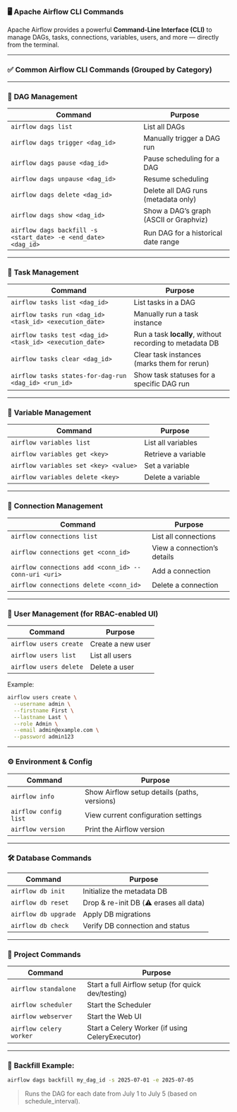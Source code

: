 ### 🖥️ **Apache Airflow CLI Commands**

Apache Airflow provides a powerful **Command-Line Interface (CLI)** to manage DAGs, tasks, connections, variables, users, and more — directly from the terminal.

---

### ✅ **Common Airflow CLI Commands (Grouped by Category)**

---

### 🚀 **DAG Management**

| Command                                                        | Purpose                                |
| -------------------------------------------------------------- | -------------------------------------- |
| `airflow dags list`                                            | List all DAGs                          |
| `airflow dags trigger <dag_id>`                                | Manually trigger a DAG run             |
| `airflow dags pause <dag_id>`                                  | Pause scheduling for a DAG             |
| `airflow dags unpause <dag_id>`                                | Resume scheduling                      |
| `airflow dags delete <dag_id>`                                 | Delete all DAG runs (metadata only)    |
| `airflow dags show <dag_id>`                                   | Show a DAG’s graph (ASCII or Graphviz) |
| `airflow dags backfill -s <start_date> -e <end_date> <dag_id>` | Run DAG for a historical date range    |

---

### 🧱 **Task Management**

| Command                                                  | Purpose                                                  |
| -------------------------------------------------------- | -------------------------------------------------------- |
| `airflow tasks list <dag_id>`                            | List tasks in a DAG                                      |
| `airflow tasks run <dag_id> <task_id> <execution_date>`  | Manually run a task instance                             |
| `airflow tasks test <dag_id> <task_id> <execution_date>` | Run a task **locally**, without recording to metadata DB |
| `airflow tasks clear <dag_id>`                           | Clear task instances (marks them for rerun)              |
| `airflow tasks states-for-dag-run <dag_id> <run_id>`     | Show task statuses for a specific DAG run                |

---

### 🔧 **Variable Management**

| Command                               | Purpose             |
| ------------------------------------- | ------------------- |
| `airflow variables list`              | List all variables  |
| `airflow variables get <key>`         | Retrieve a variable |
| `airflow variables set <key> <value>` | Set a variable      |
| `airflow variables delete <key>`      | Delete a variable   |

---

### 🔌 **Connection Management**

| Command                                              | Purpose                     |
| ---------------------------------------------------- | --------------------------- |
| `airflow connections list`                           | List all connections        |
| `airflow connections get <conn_id>`                  | View a connection’s details |
| `airflow connections add <conn_id> --conn-uri <uri>` | Add a connection            |
| `airflow connections delete <conn_id>`               | Delete a connection         |

---

### 👤 **User Management** (for RBAC-enabled UI)

| Command                | Purpose           |
| ---------------------- | ----------------- |
| `airflow users create` | Create a new user |
| `airflow users list`   | List all users    |
| `airflow users delete` | Delete a user     |

Example:

```bash
airflow users create \
  --username admin \
  --firstname First \
  --lastname Last \
  --role Admin \
  --email admin@example.com \
  --password admin123
```

---

### ⚙️ **Environment & Config**

| Command               | Purpose                                      |
| --------------------- | -------------------------------------------- |
| `airflow info`        | Show Airflow setup details (paths, versions) |
| `airflow config list` | View current configuration settings          |
| `airflow version`     | Print the Airflow version                    |

---

### 🛠️ **Database Commands**

| Command              | Purpose                                |
| -------------------- | -------------------------------------- |
| `airflow db init`    | Initialize the metadata DB             |
| `airflow db reset`   | Drop & re-init DB (⚠️ erases all data) |
| `airflow db upgrade` | Apply DB migrations                    |
| `airflow db check`   | Verify DB connection and status        |

---

### 📂 **Project Commands**

| Command                 | Purpose                                            |
| ----------------------- | -------------------------------------------------- |
| `airflow standalone`    | Start a full Airflow setup (for quick dev/testing) |
| `airflow scheduler`     | Start the Scheduler                                |
| `airflow webserver`     | Start the Web UI                                   |
| `airflow celery worker` | Start a Celery Worker (if using CeleryExecutor)    |

---

### 🔁 **Backfill Example:**

```bash
airflow dags backfill my_dag_id -s 2025-07-01 -e 2025-07-05
```

> Runs the DAG for each date from July 1 to July 5 (based on schedule\_interval).
